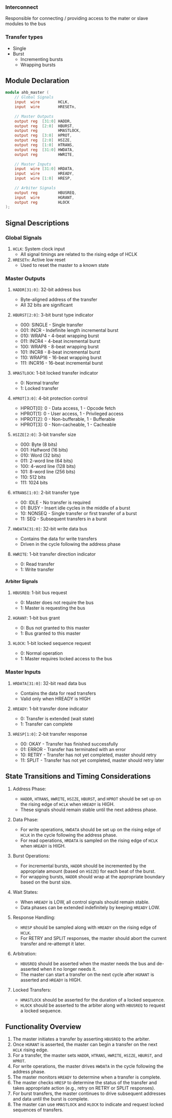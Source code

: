 ### Interconnect 
Responsible for connecting / providing access to the mater or slave modules to the bus 
### Transfer types 
- Single
- Burst
	- Incrementing bursts
	- Wrapping bursts

## Module Declaration
```verilog
module ahb_master (
    // Global Signals
    input  wire        HCLK,
    input  wire        HRESETn,
    
    // Master Outputs
    output reg  [31:0] HADDR,
    output reg  [2:0]  HBURST,
    output reg         HMASTLOCK,
    output reg  [3:0]  HPROT,
    output reg  [2:0]  HSIZE,
    output reg  [1:0]  HTRANS,
    output reg  [31:0] HWDATA,
    output reg         HWRITE,
    
    // Master Inputs
    input  wire [31:0] HRDATA,
    input  wire        HREADY,
    input  wire [1:0]  HRESP,
    
    // Arbiter Signals
    output reg         HBUSREQ,
    input  wire        HGRANT,
    output reg         HLOCK
);
```

## Signal Descriptions

### Global Signals
1. `HCLK`: System clock input
   - All signal timings are related to the rising edge of HCLK
2. `HRESETn`: Active low reset
   - Used to reset the master to a known state

### Master Outputs

1. `HADDR[31:0]`: 32-bit address bus
   - Byte-aligned address of the transfer
   - All 32 bits are significant

2. `HBURST[2:0]`: 3-bit burst type indicator
   - 000: SINGLE - Single transfer
   - 001: INCR - Indefinite length incremental burst
   - 010: WRAP4 - 4-beat wrapping burst
   - 011: INCR4 - 4-beat incremental burst
   - 100: WRAP8 - 8-beat wrapping burst
   - 101: INCR8 - 8-beat incremental burst
   - 110: WRAP16 - 16-beat wrapping burst
   - 111: INCR16 - 16-beat incremental burst

3. `HMASTLOCK`: 1-bit locked transfer indicator
   - 0: Normal transfer
   - 1: Locked transfer

4. `HPROT[3:0]`: 4-bit protection control
   - HPROT[0]: 0 - Data access, 1 - Opcode fetch
   - HPROT[1]: 0 - User access, 1 - Privileged access
   - HPROT[2]: 0 - Non-bufferable, 1 - Bufferable
   - HPROT[3]: 0 - Non-cacheable, 1 - Cacheable

5. `HSIZE[2:0]`: 3-bit transfer size
   - 000: Byte (8 bits)
   - 001: Halfword (16 bits)
   - 010: Word (32 bits)
   - 011: 2-word line (64 bits)
   - 100: 4-word line (128 bits)
   - 101: 8-word line (256 bits)
   - 110: 512 bits
   - 111: 1024 bits

6. `HTRANS[1:0]`: 2-bit transfer type
   - 00: IDLE - No transfer is required
   - 01: BUSY - Insert idle cycles in the middle of a burst
   - 10: NONSEQ - Single transfer or first transfer of a burst
   - 11: SEQ - Subsequent transfers in a burst

7. `HWDATA[31:0]`: 32-bit write data bus
   - Contains the data for write transfers
   - Driven in the cycle following the address phase

8. `HWRITE`: 1-bit transfer direction indicator
   - 0: Read transfer
   - 1: Write transfer
#### Arbiter Signals
1.  `HBUSREQ`: 1-bit bus request
    - 0: Master does not require the bus
    - 1: Master is requesting the bus

2. `HGRANT`: 1-bit bus grant
    - 0: Bus not granted to this master
    - 1: Bus granted to this master

3. `HLOCK`: 1-bit locked sequence request
    - 0: Normal operation
    - 1: Master requires locked access to the bus

### Master Inputs

1. `HRDATA[31:0]`: 32-bit read data bus
   - Contains the data for read transfers
   - Valid only when HREADY is HIGH

2. `HREADY`: 1-bit transfer done indicator
    - 0: Transfer is extended (wait state)
    - 1: Transfer can complete

3. `HRESP[1:0]`: 2-bit transfer response
    - 00: OKAY - Transfer has finished successfully
    - 01: ERROR - Transfer has terminated with an error
    - 10: RETRY - Transfer has not yet completed, master should retry
    - 11: SPLIT - Transfer has not yet completed, master should retry later



## State Transitions and Timing Considerations

1. Address Phase:
   - `HADDR`, `HTRANS`, `HWRITE`, `HSIZE`, `HBURST`, and `HPROT` should be set up on the rising edge of `HCLK` when `HREADY` is HIGH.
   - These signals should remain stable until the next address phase.

2. Data Phase:
   - For write operations, `HWDATA` should be set up on the rising edge of `HCLK` in the cycle following the address phase.
   - For read operations, `HRDATA` is sampled on the rising edge of `HCLK` when `HREADY` is HIGH.

3. Burst Operations:
   - For incremental bursts, `HADDR` should be incremented by the appropriate amount (based on `HSIZE`) for each beat of the burst.
   - For wrapping bursts, `HADDR` should wrap at the appropriate boundary based on the burst size.

4. Wait States:
   - When `HREADY` is LOW, all control signals should remain stable.
   - Data phases can be extended indefinitely by keeping `HREADY` LOW.

5. Response Handling:
   - `HRESP` should be sampled along with `HREADY` on the rising edge of `HCLK`.
   - For RETRY and SPLIT responses, the master should abort the current transfer and re-attempt it later.

6. Arbitration:
   - `HBUSREQ` should be asserted when the master needs the bus and de-asserted when it no longer needs it.
   - The master can start a transfer on the next cycle after `HGRANT` is asserted and `HREADY` is HIGH.

7. Locked Transfers:
   - `HMASTLOCK` should be asserted for the duration of a locked sequence.
   - `HLOCK` should be asserted to the arbiter along with `HBUSREQ` to request a locked sequence.


## Functionality Overview

1. The master initiates a transfer by asserting `HBUSREQ` to the arbiter.
2. Once `HGRANT` is asserted, the master can begin a transfer on the next `HCLK` rising edge.
3. For a transfer, the master sets `HADDR`, `HTRANS`, `HWRITE`, `HSIZE`, `HBURST`, and `HPROT`.
4. For write operations, the master drives `HWDATA` in the cycle following the address phase.
5. The master monitors `HREADY` to determine when a transfer is complete.
6. The master checks `HRESP` to determine the status of the transfer and takes appropriate action (e.g., retry on RETRY or SPLIT responses).
7. For burst transfers, the master continues to drive subsequent addresses and data until the burst is complete.
8. The master can use `HMASTLOCK` and `HLOCK` to indicate and request locked sequences of transfers.

